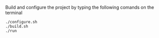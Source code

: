 
Build and configure the project by typing the following comands on the terminal

    ./configure.sh
    ./build.sh
    ./run